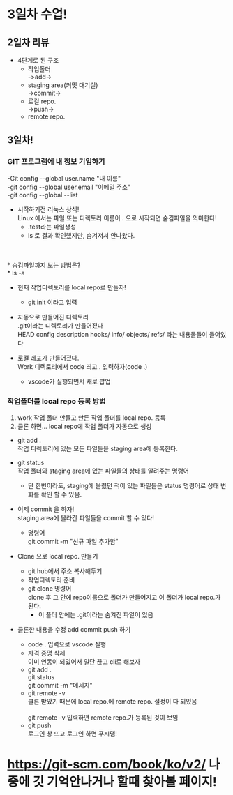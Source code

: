 # 3일차 수업!
## 2일차 리뷰
* 4단계로 된 구조
    * 작업폴더<br>
    ->add->
    * staging area(커밋 대기실)<br>
    ->commit->
    * 로컬 repo.<br>
    ->push->
    * remote repo.


## 3일차!
### GIT 프로그램에 내 정보 기입하기
-Git config --global user.name "내 이름"<br>
-git config --global user.email "이메일 주소"<br>
-git config --global --list

* 시작하기전 리눅스 상식!<br>
Linux 에서는 파일 또는 디렉토리 이름이 . 으로 시작되면 숨김파일을 의미한다!
    * .test라는 파일생성
    * ls 로 결과 확인했지만, 숨겨져서 안나왔다.
<br>
<br>
* 숨김파일까지 보는 방법은?<br>
    * ls -a

* 현재 작업디렉토리를 local repo로 만들자!<br>
    * git init 이라고 입력
* 자동으로 만들어진 디렉토리<br>
.git이라는 디렉토리가 만들어졌다<br>
HEAD  config  description  hooks/  info/  objects/  refs/
라는 내용물들이 들어있다<br>

* 로컬 레포가 만들어졌다.<br>
Work 디렉토리에서 code 띄고 . 입력하자(code .)
    * vscode가 실행되면서 새로 팝업

### 작업폴더를 local repo 등록 방법
1. work 작업 폴더 만들고 만든 작업 폴더를 local repo. 등록
2. 클론 하면... local repo에 작업 폴더가 자동으로 생성

* git add .<br>
작업 디렉토리에 있는 모든 파일들을 staging area에 등록한다.

* git status<br>
작업 폴더와 staging area에 있는 파일들의 상태를 알려주는 명령어
    * 단 한번이라도, staging에 올렸던 적이 있는 파일들은 status 명령어로 상태 변화를 확인 할 수 있음.

* 이제 commit 을 하자!<br>
staging area에 올라간 파일들을 commit 할 수 있다!<br>
    * 명령어<br>
    git commit -m "신규 파일 추가함"

* Clone 으로 local repo. 만들기<br>
    * git hub에서 주소 복사해두기
    * 작업디렉토리 준비
    * git clone 명령어<br>
    clone 후 그 안에 repo이름으로 폴더가 만들어지고 이 폴더가 local repo.가 된다.
        * 이 폴더 안에는 .git이라는 숨겨진 파일이 있음<br>
* 클론한 내용을 수정 add commit push 하기
    * code . 입력으로 vscode 실행
    * 자격 증명 삭제<br>
    이미 연동이 되있어서 일단 끊고 cli로 해보자
    * git add .<br>
    git status<br>
    git commit -m "메세지"<br>
    * git remote -v<br>
    클론 받았기 때문에 local repo.에 remote repo. 설정이 다 되있음<br><br>
    git remote -v 입력하면 remote repo.가 등록된 것이 보임
    * git push<br>
    로그인 창 뜨고 로그인 하면 푸시댐!

# https://git-scm.com/book/ko/v2/ 나중에 깃 기억안나거나 할때 찾아볼 페이지!